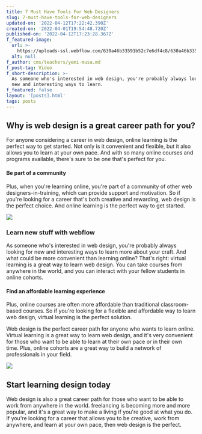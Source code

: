 ```yaml
---
title: 7 Must Have Tools For Web Designers
slug: 7-must-have-tools-for-web-designers
updated-on: '2022-04-12T17:22:42.390Z'
created-on: '2022-04-01T19:54:48.720Z'
published-on: '2022-04-12T17:23:28.367Z'
f_featured-image:
  url: >-
    https://uploads-ssl.webflow.com/630a46b33591b52c7e6df4c8/630a46b33591b53b876df5c5_cohort-eighteen%201.jpg
  alt: null
f_author: cms/teachers/yemi-musa.md
f_post-tag: Video
f_short-description: >-
  As someone who's interested in web design, you're probably always looking for
  new and interesting ways to learn.
f_featured: false
layout: '[posts].html'
tags: posts
---
```


Why is web design is a great career path for you?
-------------------------------------------------

For anyone considering a career in web design, online learning is the perfect way to get started. Not only is it convenient and flexible, but it also allows you to learn at your own pace. And with so many online courses and programs available, there's sure to be one that's perfect for you.

#### Be part of a community

Plus, when you're learning online, you're part of a community of other web designers-in-training, which can provide support and motivation. So if you're looking for a career that's both creative and rewarding, web design is the perfect choice. And online learning is the perfect way to get started.

![](https://uploads-ssl.webflow.com/630a46b33591b52c7e6df4c8/630a46b33591b5f8cc6df5be_cohort-fourty-four%201.jpg)

### Learn new stuff with webflow

As someone who's interested in web design, you're probably always looking for new and interesting ways to learn more about your craft. And what could be more convenient than learning online? That's right: virtual learning is a great way to learn web design. You can take courses from anywhere in the world, and you can interact with your fellow students in online cohorts.

#### Find an affordable learning experience

Plus, online courses are often more affordable than traditional classroom-based courses. So if you're looking for a flexible and affordable way to learn web design, virtual learning is the perfect solution.

Web design is the perfect career path for anyone who wants to learn online. Virtual learning is a great way to learn web design, and it's very convenient for those who want to be able to learn at their own pace or in their own time. Plus, online cohorts are a great way to build a network of professionals in your field.

![](https://uploads-ssl.webflow.com/630a46b33591b52c7e6df4c8/630a46b33591b56c3c6df5bf_cohort-twentysix%201.jpg)

Start learning design today
---------------------------

Web design is also a great career path for those who want to be able to work from anywhere in the world. freelancing is becoming more and more popular, and it's a great way to make a living if you're good at what you do. If you're looking for a career that allows you to be creative, work from anywhere, and learn at your own pace, then web design is the perfect.

‍
